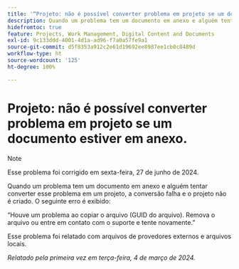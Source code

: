```yaml
---
title: '“Projeto: não é possível converter problema em projeto se um documento estiver em anexo”'
description: Quando um problema tem um documento em anexo e alguém tentar converter esse problema em um projeto, a conversão falha e o projeto não é criado. Um erro é exibido.
hidefromtoc: true
feature: Projects, Work Management, Digital Content and Documents
exl-id: 9c133ddd-4001-4d1a-ad96-f7a0a57fe9a1
source-git-commit: d5f8353a912c2e61d19692ee8987ee1cb8c8489d
workflow-type: ht
source-wordcount: '125'
ht-degree: 100%

---
```


# Projeto: não é possível converter problema em projeto se um documento estiver em anexo.

>[!NOTE]
>
>Esse problema foi corrigido em sexta-feira, 27 de junho de 2024.


Quando um problema tem um documento em anexo e alguém tentar converter esse problema em um projeto, a conversão falha e o projeto não é criado. O seguinte erro é exibido:

“Houve um problema ao copiar o arquivo (GUID do arquivo). Remova o arquivo ou entre em contato com o suporte e tente novamente.”

Esse problema foi relatado com arquivos de provedores externos e arquivos locais.

_Relatado pela primeira vez em terça-feira, 4 de março de 2024._
